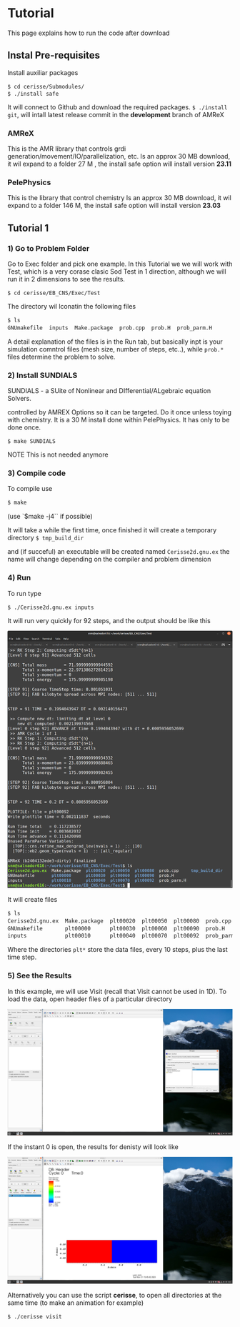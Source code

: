 # Tutorial

This page explains how to run the code after download


## Instal Pre-requisites

Install auxiliar packages 

```
$ cd cerisse/Submodules/
$ ./install safe
```
It will connect to Github and download the required packages.
`$ ./install git`, will intall latest release commit in the **development** branch
of AMReX


### AMReX

This is the AMR library that controls grdi generation/movement/IO/parallelization, etc.
Is an approx 30 MB download, it wil expand to a folder 27 M , the install safe
option will install version **23.11**


### PelePhysics

This is the library that control chemistry
Is an approx 30 MB download, it wil expand to a folder 146 M, the install safe
option will install version **23.03**


## Tutorial 1

### 1) Go to Problem Folder

Go to Exec folder and pick one example. In this Tutorial  we we will work with
Test, which is a very corase clasic Sod Test in 1 direction, although we will run it in 2 dimensions
to see the results.


```
$ cd cerisse/EB_CNS/Exec/Test
```

The directory wil lconatin the following files

```bash
$ ls
GNUmakefile  inputs  Make.package  prob.cpp  prob.H  prob_parm.H
```

A detail explanation of the files is in the Run tab, but basically inpt is your simulation comntrol files
(mesh size, number of steps, etc..), while `prob.*` files determine the problem to solve.

### 2) Install SUNDIALS

SUNDIALS - a SUite of Nonlinear and DIfferential/ALgebraic equation Solvers.

controlled by AMREX Options so it can be targeted. Do it once unless toying with chemistry.
It is a 30 M install done within PelePhysics. It has only to be done once.

```
$ make SUNDIALS
```

NOTE This is not needed anymore

### 3) Compile code

To compile use

```bash
$ make
```

(use `$make -j4`` if possible)

It will take a while the first time, once finished it will create a temporary directory 
`$ tmp_build_dir` 

and (if succeful) an executable will be created named
`Cerisse2d.gnu.ex`
the name will change depending on the compiler and problem dimension

### 4) Run

To run type

```bash
$ ./Cerisse2d.gnu.ex inputs
```
It will run very quickly for 92 steps, and the output should be like this

![figure1](images/quickrun.png)

It will create files

```bash
$ ls
Cerisse2d.gnu.ex  Make.package  plt00020  plt00050  plt00080  prob.cpp     tmp_build_dir
GNUmakefile       plt00000      plt00030  plt00060  plt00090  prob.H
inputs            plt00010      plt00040  plt00070  plt00092  prob_parm.H
```
Where the directories `plt*` store the data files, every 10 steps, plus the last time step. 

### 5) See the Results

In this example, we will use Visit (recall that Visit cannot be used in 1D).
To load the data, open header files of a particular directory

![figure2](images/visitopen.png)

If the instant 0 is open, the results for denisty will look like 

![figure3](images/visitres.png)

Alternatively you can use the script **cerisse**, to open all directories at the same time (to make an animation for example)

``` bash
$ ./cerisse visit
```

